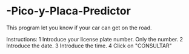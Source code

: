 # -Pico-y-Placa-Predictor

This program let you know if your car can get on the road.

Instructions:
1 Introduce your license plate number. Only the number.
2 Introduce the date.
3 Introduce the time.
4 Click on "CONSULTAR"
